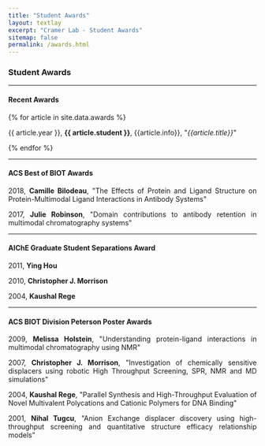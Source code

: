 ```yaml
---
title: "Student Awards"
layout: textlay
excerpt: "Cramer Lab - Student Awards"
sitemap: false
permalink: /awards.html
---
```


### Student Awards
---

#### Recent Awards

{% for article in site.data.awards %}
<p style="text-align:justify;">
{{ article.year }}, <b>{{ article.student }}</b>, {{article.info}}, "<em>{{article.title}}</em>"
</p>


{% endfor %}


---
#### ACS Best of BIOT Awards
<p style="text-align:justify;">2018, <b>Camille Bilodeau</b>, "The Effects of Protein and Ligand Structure on Protein-Multimodal Ligand Interactions in Antibody Systems"</p>
<p style="text-align:justify;">2017, <b>Julie Robinson</b>, "Domain contributions to antibody retention in multimodal chromatography systems"</p>

---
#### AIChE Graduate Student Separations Award
<p style="text-align:justify;">2011, <b>Ying Hou</b></p>
<p style="text-align:justify;">2010, <b>Christopher J. Morrison</b></p>
<p style="text-align:justify;">2004, <b>Kaushal Rege</b></p>

---
#### ACS BIOT Division Peterson Poster Awards
<p style="text-align:justify;">2009, <b>Melissa Holstein</b>, "Understanding protein-ligand interactions in multimodal chromatography using NMR"</p>
<p style="text-align:justify;">2007, <b>Christopher J. Morrison</b>, "Investigation of chemically sensitive displacers using robotic High Throughput Screening, SPR, NMR and MD simulations"</p>
<p style="text-align:justify;">2004, <b>Kaushal Rege</b>, "Parallel Synthesis and High-Throughput Evaluation of Novel Multivalent Polycations and Cationic Polymers for DNA Binding"</p>
<p style="text-align:justify;">2001, <b>Nihal Tugcu</b>, "Anion Exchange displacer discovery using high-throughput screening and quantitative structure efficacy relationship models"</p>

